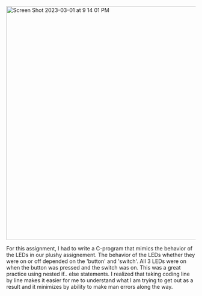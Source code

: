 
<img width="623" alt="Screen Shot 2023-03-01 at 9 14 01 PM" src="https://user-images.githubusercontent.com/124649732/222316430-aa3d782e-2dd3-4c63-a476-0535811f9d50.png">

For this assignment, I had to write a C-program that mimics the behavior of the LEDs in our plushy assignement. The behavior of the LEDs whether they were on or off depended on the 'button' and 'switch'. All 3 LEDs were on when the button was pressed and the switch was on. This was a great practice using nested if.. else statements. I realized that taking coding line by line makes it easier for me to understand what I am trying to get out as a result and it minimizes by ability to make man errors along the way.
